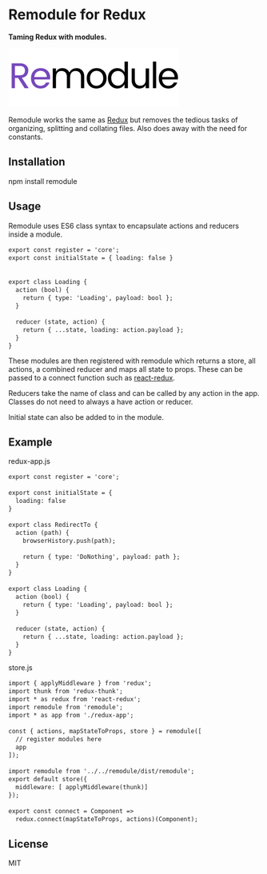 # Remodule for Redux

**Taming Redux with modules.**

![logo](images/remodule.png)

Remodule works the same as [Redux](http://redux.js.org/) but removes the tedious tasks of organizing, splitting and collating files. Also does away with the need for constants.

## Installation
npm install remodule

## Usage
Remodule uses ES6 class syntax to encapsulate actions and reducers inside a module.

```
export const register = 'core';
export const initialState = { loading: false }


export class Loading {
  action (bool) {
    return { type: 'Loading', payload: bool };
  }

  reducer (state, action) {
    return { ...state, loading: action.payload };
  }
}
```

These modules are then registered with remodule which returns a store, all actions, a combined reducer and maps all state to props. These can be passed to a connect function such as [react-redux](https://github.com/reactjs/react-redux).

Reducers take the name of class and can be called by any action in the app. Classes do not need to always a have action or reducer.

Initial state can also be added to in the module.



## Example
redux-app.js
```
export const register = 'core';

export const initialState = { 
  loading: false
}

export class RedirectTo {
  action (path) {
    browserHistory.push(path);

    return { type: 'DoNothing', payload: path };
  }
}

export class Loading {
  action (bool) {
    return { type: 'Loading', payload: bool };
  }

  reducer (state, action) {
    return { ...state, loading: action.payload };
  }
}
```


store.js
```
import { applyMiddleware } from 'redux';
import thunk from 'redux-thunk';
import * as redux from 'react-redux';
import remodule from 'remodule';
import * as app from './redux-app';

const { actions, mapStateToProps, store } = remodule([
  // register modules here
  app
]);

import remodule from '../../remodule/dist/remodule';
export default store({
  middleware: [ applyMiddleware(thunk)]
});

export const connect = Component =>
  redux.connect(mapStateToProps, actions)(Component);
```

## License
MIT

